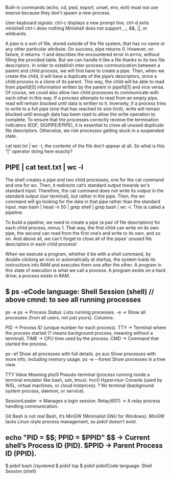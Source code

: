 Built-in commands (echo, cd, pwd, export, unset, env, exit) must not use execve because they don't spawn a new process.

User keyboard signals:
ctrl-c displays a new prompt line.
ctrl-d exits minishell
ctrl-\ does nothing
Minishell does not support \, ;, &&, ||, or wildcards.

A pipe is a sort of file, stored outside of the file system, that has no name or any other particular attribute.
On success, pipe returns 0. However, on failure, it returns -1 and describes the encountered error in errno, without filling the provided table.
But we can handle it like a file thanks to its two file descriptors.
In order to establish inter-process communication between a parent and child process, we will first have to create a pipe. Then, when we create the child,
 it will have a duplicate of the pipe’s descriptors, since a child process is a clone of its parent. This way, the child will be able to read from 
 pipefd[0] information written by the parent in pipefd[1] and vice versa. Of course, we could also allow two child processes to communicate with each 
 other in this way.
 If a process attempts to read from an empty pipe, read will remain blocked until data is written to it.
Inversely, if a process tries to write to a full pipe (one that has reached its size limit), write will remain blocked until enough data has been 
read to allow the write operation to complete.
To ensure that the processes correctly receive the termination indicators (EOF, SIGPIPE/EPIPE), it is essential to close all unused duplicate file 
descriptors. Otherwise, we risk processes getting stuck in a suspended state.

cat test.txt | wc -l, the contents of the file don’t appear at all. So what is this “|” operator doing here exactly?

## PIPE | cat text.txt | wc -l
The shell creates a pipe and two child processes, one for the cat command and one for wc. Then, it redirects cat‘s standard output towards wc‘s 
standard input. Therefore, the cat command does not write its output in the standard output (our terminal), but rather in the pipe. Then, the wc 
command will go looking for the data in that pipe rather than the standard input.
man bash | head -n 50 | grep shell | grep bash | wc -l. This is called a pipeline.

To build a pipeline, we need to create a pipe (a pair of file descriptors) for each child process, minus 1. That way, the first child can write on
its own pipe, the second can read from the first one’s and write to its own, and so on. And above all, we can’t forget to close all of the pipes’ 
unused file descriptors in each child process!

When we execute a program, whether it be with a shell command, by double-clicking an icon or automatically at startup, the system loads its
 instructions into RAM and executes them one after the other. A program in this state of execution is what we call a process.
A program exists on a hard drive; a process exists in RAM.

$ ps -eCode language: Shell Session (shell)
// above cmnd: to see all running processes
------------------------------------------
ps -e
ps → Process Status: Lists running processes.
-e → Show all processes (from all users, not just yours).
Columns:

PID → Process ID (unique number for each process).
TTY → Terminal where the process started (? means background process, meaning without a terminal).
TIME → CPU time used by the process.
CMD → Command that started the process.

ps -ef	Show all processes with full details.
ps aux	Show processes with more info, including memory usage.
ps -e --forest	Show processes in a tree view.

TTY     Value	            Meaning
pts/0	Pseudo-terminal     (process running inside a terminal emulator like bash, ssh, tmux).
hvc0	Hypervisor Console  (used by WSL, virtual machines, or cloud instances).
?	    No terminal         (background system process, daemon, or service).

SessionLeader → Manages a login session.
Relay(607) → A relay process handling communication.

Git Bash is not real Bash, it’s MinGW (Minimalist GNU for Windows).
MinGW lacks Linux-style process management, so pidof doesn't exist.

echo "PID = $$; PPID = $PPID"
$$ → Current shell’s Process ID (PID).
$PPID → Parent Process ID (PPID).
-----------------------------------------

$ pidof bash //systemd
$ pidof top
$ pidof pidofCode language: Shell Session (shell)